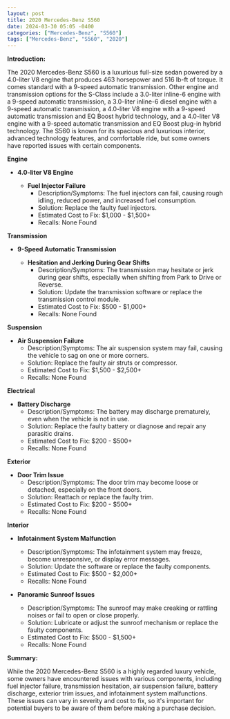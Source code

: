 ```yaml
---
layout: post
title: 2020 Mercedes-Benz S560
date: 2024-03-30 05:05 -0400
categories: ["Mercedes-Benz", "S560"]
tags: ["Mercedes-Benz", "S560", "2020"]
---
```

**Introduction:**

The 2020 Mercedes-Benz S560 is a luxurious full-size sedan powered by a 4.0-liter V8 engine that produces 463 horsepower and 516 lb-ft of torque. It comes standard with a 9-speed automatic transmission. Other engine and transmission options for the S-Class include a 3.0-liter inline-6 engine with a 9-speed automatic transmission, a 3.0-liter inline-6 diesel engine with a 9-speed automatic transmission, a 4.0-liter V8 engine with a 9-speed automatic transmission and EQ Boost hybrid technology, and a 4.0-liter V8 engine with a 9-speed automatic transmission and EQ Boost plug-in hybrid technology. The S560 is known for its spacious and luxurious interior, advanced technology features, and comfortable ride, but some owners have reported issues with certain components.

**Engine**

* **4.0-liter V8 Engine**

  * **Fuel Injector Failure**
    * Description/Symptoms: The fuel injectors can fail, causing rough idling, reduced power, and increased fuel consumption.
    * Solution: Replace the faulty fuel injectors.
    * Estimated Cost to Fix: $1,000 - $1,500+
    * Recalls: None Found

**Transmission**

* **9-Speed Automatic Transmission**

  * **Hesitation and Jerking During Gear Shifts**
    * Description/Symptoms: The transmission may hesitate or jerk during gear shifts, especially when shifting from Park to Drive or Reverse.
    * Solution: Update the transmission software or replace the transmission control module.
    * Estimated Cost to Fix: $500 - $1,000+
    * Recalls: None Found

**Suspension**

* **Air Suspension Failure**
    * Description/Symptoms: The air suspension system may fail, causing the vehicle to sag on one or more corners.
    * Solution: Replace the faulty air struts or compressor.
    * Estimated Cost to Fix: $1,500 - $2,500+
    * Recalls: None Found

**Electrical**

* **Battery Discharge**
    * Description/Symptoms: The battery may discharge prematurely, even when the vehicle is not in use.
    * Solution: Replace the faulty battery or diagnose and repair any parasitic drains.
    * Estimated Cost to Fix: $200 - $500+
    * Recalls: None Found

**Exterior**

* **Door Trim Issue**
    * Description/Symptoms: The door trim may become loose or detached, especially on the front doors.
    * Solution: Reattach or replace the faulty trim.
    * Estimated Cost to Fix: $200 - $500+
    * Recalls: None Found

**Interior**

* **Infotainment System Malfunction**
    * Description/Symptoms: The infotainment system may freeze, become unresponsive, or display error messages.
    * Solution: Update the software or replace the faulty components.
    * Estimated Cost to Fix: $500 - $2,000+
    * Recalls: None Found

* **Panoramic Sunroof Issues**
    * Description/Symptoms: The sunroof may make creaking or rattling noises or fail to open or close properly.
    * Solution: Lubricate or adjust the sunroof mechanism or replace the faulty components.
    * Estimated Cost to Fix: $500 - $1,500+
    * Recalls: None Found

**Summary:**

While the 2020 Mercedes-Benz S560 is a highly regarded luxury vehicle, some owners have encountered issues with various components, including fuel injector failure, transmission hesitation, air suspension failure, battery discharge, exterior trim issues, and infotainment system malfunctions. These issues can vary in severity and cost to fix, so it's important for potential buyers to be aware of them before making a purchase decision.
